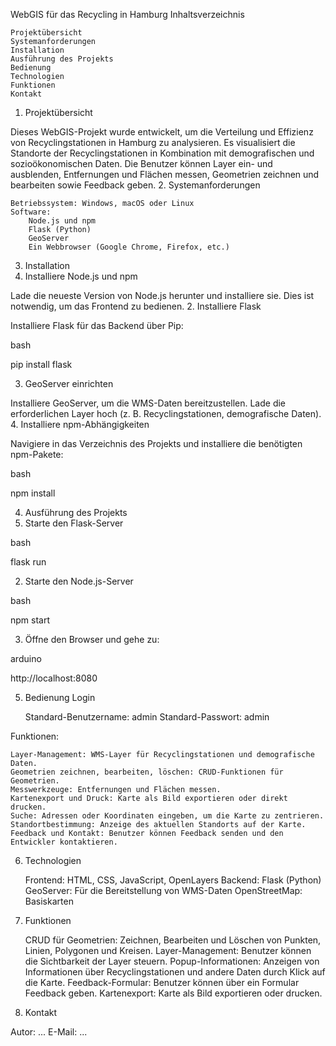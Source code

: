 WebGIS für das Recycling in Hamburg
Inhaltsverzeichnis

    Projektübersicht
    Systemanforderungen
    Installation
    Ausführung des Projekts
    Bedienung
    Technologien
    Funktionen
    Kontakt

1. Projektübersicht <a name="projektübersicht"></a>

Dieses WebGIS-Projekt wurde entwickelt, um die Verteilung und Effizienz von Recyclingstationen in Hamburg zu analysieren. Es visualisiert die Standorte der Recyclingstationen in Kombination mit demografischen und sozioökonomischen Daten. Die Benutzer können Layer ein- und ausblenden, Entfernungen und Flächen messen, Geometrien zeichnen und bearbeiten sowie Feedback geben.
2. Systemanforderungen <a name="systemanforderungen"></a>

    Betriebssystem: Windows, macOS oder Linux
    Software:
        Node.js und npm
        Flask (Python)
        GeoServer
        Ein Webbrowser (Google Chrome, Firefox, etc.)

3. Installation <a name="installation"></a>
1. Installiere Node.js und npm

Lade die neueste Version von Node.js herunter und installiere sie. Dies ist notwendig, um das Frontend zu bedienen.
2. Installiere Flask

Installiere Flask für das Backend über Pip:

bash

pip install flask

3. GeoServer einrichten

Installiere GeoServer, um die WMS-Daten bereitzustellen. Lade die erforderlichen Layer hoch (z. B. Recyclingstationen, demografische Daten).
4. Installiere npm-Abhängigkeiten

Navigiere in das Verzeichnis des Projekts und installiere die benötigten npm-Pakete:

bash

npm install

4. Ausführung des Projekts <a name="ausführung-des-projekts"></a>
1. Starte den Flask-Server

bash

flask run

2. Starte den Node.js-Server

bash

npm start

3. Öffne den Browser und gehe zu:

arduino

http://localhost:8080

5. Bedienung <a name="bedienung"></a>
Login

    Standard-Benutzername: admin
    Standard-Passwort: admin

Funktionen:

    Layer-Management: WMS-Layer für Recyclingstationen und demografische Daten.
    Geometrien zeichnen, bearbeiten, löschen: CRUD-Funktionen für Geometrien.
    Messwerkzeuge: Entfernungen und Flächen messen.
    Kartenexport und Druck: Karte als Bild exportieren oder direkt drucken.
    Suche: Adressen oder Koordinaten eingeben, um die Karte zu zentrieren.
    Standortbestimmung: Anzeige des aktuellen Standorts auf der Karte.
    Feedback und Kontakt: Benutzer können Feedback senden und den Entwickler kontaktieren.

6. Technologien <a name="technologien"></a>

    Frontend: HTML, CSS, JavaScript, OpenLayers
    Backend: Flask (Python)
    GeoServer: Für die Bereitstellung von WMS-Daten
    OpenStreetMap: Basiskarten

7. Funktionen <a name="funktionen"></a>

    CRUD für Geometrien: Zeichnen, Bearbeiten und Löschen von Punkten, Linien, Polygonen und Kreisen.
    Layer-Management: Benutzer können die Sichtbarkeit der Layer steuern.
    Popup-Informationen: Anzeigen von Informationen über Recyclingstationen und andere Daten durch Klick auf die Karte.
    Feedback-Formular: Benutzer können über ein Formular Feedback geben.
    Kartenexport: Karte als Bild exportieren oder drucken.

8. Kontakt <a name="kontakt"></a>

Autor: ...
E-Mail: ...